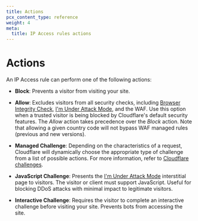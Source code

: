 ```yaml
---
title: Actions
pcx_content_type: reference
weight: 4
meta:
  title: IP Access rules actions
---
```


# Actions

An IP Access rule can perform one of the following actions:

* **Block**: Prevents a visitor from visiting your site.

* **Allow**: Excludes visitors from all security checks, including [Browser Integrity Check]((/waf/tools/browser-integrity-check/)), [I'm Under Attack Mode](/fundamentals/reference/under-attack-mode/), and the WAF. Use this option when a trusted visitor is being blocked by Cloudflare's default security features. The _Allow_ action takes precedence over the _Block_ action. Note that allowing a given country code will not bypass WAF managed rules (previous and new versions).

* **Managed Challenge**: Depending on the characteristics of a request, Cloudflare will dynamically choose the appropriate type of challenge from a list of possible actions. For more information, refer to [Cloudflare challenges](/firewall/cf-firewall-rules/cloudflare-challenges/#managed-challenge-recommended).

* **JavaScript Challenge**: Presents the [I'm Under Attack Mode](https://support.cloudflare.com/hc/articles/200170076) interstitial page to visitors. The visitor or client must support JavaScript. Useful for blocking DDoS attacks with minimal impact to legitimate visitors.

* **Interactive Challenge**: Requires the visitor to complete an interactive challenge before visiting your site. Prevents bots from accessing the site.
